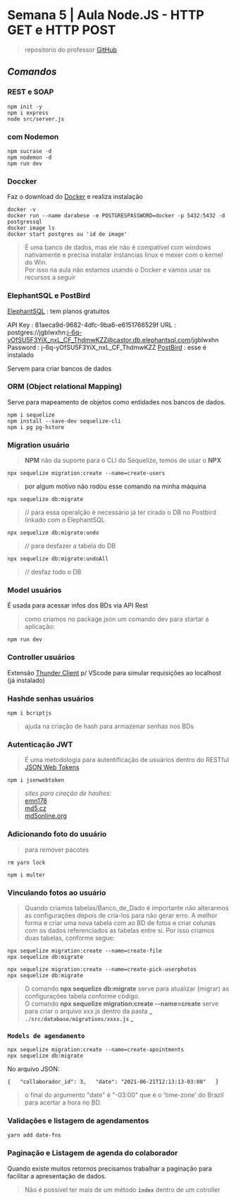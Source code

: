 # Semana 5 | Aula Node.JS - HTTP GET e HTTP POST

> repositorio do professor [GitHub](https://github.com/mrdouglasmorais/sistemadeagendamento.git)
## **_Comandos_**

### REST e SOAP
```
npm init -y
npm i express
node src/server.js
```

### com Nodemon
```
npm sucrase -d
npm nodemon -d
npm run dev
```

### Doccker
Faz o download do [Docker](https://www.docker.com/) e realiza instalação

```
docker -v
docker run --name darabese -e POSTGRESPASSWORD=docker -p 5432:5432 -d postgressql
docker image ls
docker start postgres ou 'id de image'
```
>É uma banco de dados, mas ele não é compatível com windows nativamente e precisa instalar instancias linux e mexer com o kernel do Win.  
Por isso na aula não estamos usando o Docker e vamos usar os recursos a seguir

### ElephantSQL e PostBird
[ElephantSQL](https://www.elephantsql.com/) : tem planos gratuitos  

API Key : 81aeca9d-9682-4dfc-9ba6-e6151766529f
URL : postgres://jgblwxhn:j-6q-yOfSU5F3YiX_nxL_CF_ThdmwKZZ@castor.db.elephantsql.com/jgblwxhn
Password : j-6q-yOfSU5F3YiX_nxL_CF_ThdmwKZZ
[PostBird](https://www.electronjs.org/apps/postbird) : esse é instalado  

Servem para criar bancos de dados

### ORM (Object relational Mapping)
Serve para mapeamento de objetos como entidades nos bancos de dados.

```
npm i sequelize
npm install --save-dev sequelize-cli
npm i pg pg-hstore
```

### Migration usuário
>__NPM__ não da suporte para o CLI do Sequelize, temos de usar o __NPX__
```
npx sequelize migration:create --name=create-users
```
> <a> por algum motivo não rodou esse comando na minha máquina </a>
```
npx sequelize db:migrate
```
>// para essa operalção é necessário já ter cirado o DB no Postbird linkado com o ElephantSQL
```
npx sequelize db:migrate:undo
```
>// para desfazer a tabela do DB
```
npx sequelize db:migrate:undoAll
```
>// desfaz todo o DB

### Model usuários
É usada para acessar infos dos BDs via API Rest
>como criamos no package.json um comando dev para startar a aplicação:
```
npm run dev
```

### Controller usuários
Extensão [Thunder Client](https://www.thunderclient.com/) p/ VScode para simular requisições ao localhost (já instalado)

### Hashde senhas usuários
```
npm i bcriptjs
```
>ajuda na criação de hash para armazenar senhas nos BDs

### Autenticação JWT

>É uma metodologia para autentificação de usuários dentro do RESTful  
[JSON Web Tokens](https://jwt.io/)  

```
npm i jsonwebtoken
```

>*sites para ciração de hashes:*  
[emn178](https://emn178.github.io/online-tools/sha256.html)  
[md5.cz](http://www.md5.cz/)  
[md5online.org](https://www.md5online.org/)  

### Adicionando foto do usuário
>para remover pacotes
```
rm yarn lock
```

```
npm i multer
```

### Vinculando fotos ao usuário
>Quando criamos tabelas/Banco_de_Dado é importante não alterarmos as configurações depois de cria-los para não gerar erro. A melhor forma e criar uma nova tabela com ao BD de fotos e criar colunas com os dados referenciados as tabelas entre si. Por isso criamos duas tabelas, conforme segue:
```
npx sequelize migration:create --name=create-file
npx sequelize db:migrate
```
```
npx sequelize migration:create --name=create-pick-userphotos
npx sequelize db:migrate
```
> O comando **npx sequelize db:migrate** serve para atualizar (migrar) as configurações tabela conforme código.  
O comando __npx sequelize migration:create --name=create__ serve para criar o arquivo xxx.js dentro da pasta **_ ` ./src/database/migrations/xxxx.js ` _**  

### `Models de agendamento`

```
npx sequelize migration:create --name=create-apointments
npx sequelize db:migrate
```

No arquivo JSON:

`
{  
  "collaborador_id": 3,  
   "date": "2021-06-21T12:13:13-03:00"  
}
`

>o final do argumento "date" é "-03:00" que é o 'time-zone' do Brazil para acertar a hora no BD.


### Validações e listagem de agendamentos

```
yarn add date-fns
```

### Paginação e Listagem de agenda do colaborador

Quando existe muitos retornos precisamos trabalhar a paginação para facilitar a apresentação de dados.

>Não é possível ter mais de um método **`index`** dentro de um cotroller

